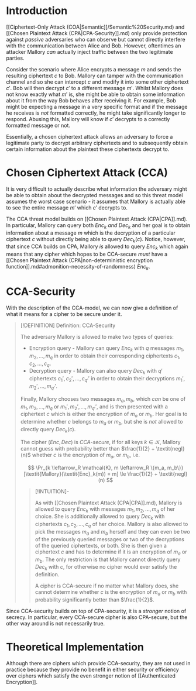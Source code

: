 # Introduction

[[Ciphertext-Only Attack (COA|Semantic]]/Semantic%20Security.md) and [[Chosen Plaintext Attack (CPA|CPA-Security]].md) only provide protection against *passive* adversaries who can observe but cannot directly interfere with the communication between Alice and Bob. However, oftentimes an attacker Mallory *can* actually inject traffic between the two legitimate parties.

Consider the scenario where Alice encrypts a message $m$ and sends the resulting ciphertext $c$ to Bob. Mallory can tamper with the communication channel and so she can intercept $c$ and modify it into some other ciphertext $c'$. Bob will then decrypt $c'$ to a different message $m'$. Whilst Mallory does not know exactly what $m'$ is, she might be able to obtain some information about it from the way Bob behaves after receiving it. For example, Bob might be expecting a message in a very specific format and if the message he receives is *not* formatted correctly, he might take significantly longer to respond. Abusing this, Mallory will know if $c'$ decrypts to a correctly formatted message or not.

Essentially, a chosen ciphertext attack allows an adversary to force a legitimate party to decrypt arbitrary ciphertexts and to subsequently obtain certain information about the plaintext these ciphertexts decrypt to. 

# Chosen Ciphertext Attack (CCA)
It is very difficult to actually describe what information the adversary might be able to obtain about the decrypted messages and so this threat model assumes the worst case scenario - it assumes that Mallory is actually able to see the entire message $m'$ which $c'$ decrypts to.

The CCA threat model builds on [[Chosen Plaintext Attack (CPA|CPA]].md). In particular, Mallory can query both $\textit{Enc}_k$ *and* $\textit{Dec}_k$ and her goal is to obtain information about a message $m$ which is the decryption of a particular ciphertext $c$ without directly being able to query $\textit{Dec}_k(c)$. Notice, however, that since CCA builds on CPA, Mallory *is* allowed to query $\textit{Enc}_k$ which again means that any cipher which hopes to be CCA-secure *must* have a [[Chosen Plaintext Attack (CPA|non-deterministic encryption function]].md#admonition-necessity-of-randomness) $\textit{Enc}_k$.

# CCA-Security
With the description of the CCA-model, we can now give a definition of what it means for a cipher to be secure under it.

>[!DEFINITION] Definition: CCA-Security
>
>The adversary Mallory is allowed to make two types of queries:
>- Encryption query - Mallory can query $\textit{Enc}_k$ with $q$ messages $m_1, m_2, ..., m_q$ in order to obtain their corresponding ciphertexts $c_1, c_2, ..., c_q$.
>- Decryption query - Mallory can also query $\textit{Dec}_k$ with $q'$ ciphertexts $c_1', c_2', ..., c_{q'}'$ in order to obtain their decryptions $m_1', m_2', ..., m_{q'}'$. 
>
>Finally, Mallory chooses two messages $m_a, m_b$, which *can* be one of $m_1, m_2, ..., m_q$ or $m_1', m_2', ..., m_{q'}'$, and is then presented with a ciphertext $c$ which is either the encryption of $m_a$ or $m_b$. Her goal is to determine whether $c$ belongs to $m_a$ or $m_b$, but she is *not* allowed to directly query $\textit{Dec}_k(c)$. 
>
>The cipher $(\textit{Enc}, \textit{Dec})$ is *CCA-secure*, if for all keys $k \in \mathcal{K}$, Mallory cannot guess with probability better than $\frac{1}{2} + \textit{negl}(n)$ whether $c$ is the encryption of $m_a$, or $m_b$, i.e.
>
>$$
>\Pr_{k \leftarrow_R \mathcal{K}, m \leftarrow_R \{m_a, m_b\}}[\textit{Mallory}(\textit{Enc}_k(m)) = m] \le \frac{1}{2} + \textit{negl}(n)
>$$
>
>>[!INTUITION]-
>>
>>As with [[Chosen Plaintext Attack (CPA|CPA]].md), Mallory is allowed to query $\textit{Enc}_k$ with messages $m_1, m_2, ..., m_q$ of her choice. She is additionally allowed to query $\textit{Dec}_k$ with ciphertexts $c_1, c_2, ..., c_q$ of her choice. Mallory is also allowed to pick the messages $m_a$ and $m_b$ herself and they can even be two of the previously queried messages or two of the decryptions of the queried ciphertexts, or both. She is then given a ciphertext $c$ and has to determine if it is an encryption of $m_a$ or $m_b$. The only restriction is that Mallory cannot directly query $\textit{Dec}_k$ with $c$, for otherwise no cipher would ever satisfy the definition.
>>
>>A cipher is CCA-secure if no matter what Mallory does, she cannot determine whether $c$ is the encryption of $m_a$ or $m_b$ with probability significantly better than $\frac{1}{2}$.
>>
>

Since CCA-security builds on top of CPA-security, it is a *stronger* notion of secrecy. In particular, every CCA-secure cipher is also CPA-secure, but the other way around is not necessarily true.

# Theoretical Implementation

Although there are ciphers which provide CCA-security, they are not used in practice because they provide no benefit in either security or efficiency over ciphers which satisfy the even stronger notion of [[Authenticated Encryption]].